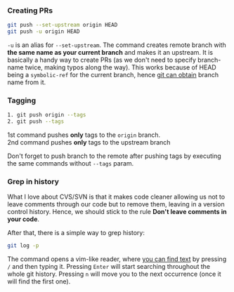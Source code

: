 ### Creating PRs

```bash
git push --set-upstream origin HEAD
git push -u origin HEAD
```

`-u` is an alias for `--set-upstream`. The command creates remote branch with **the same name as your current branch** and makes it an upstream. It is basically a handy way to create PRs (as we don't need to specify branch-name twice, making typos along the way). This works because of HEAD being a `symbolic-ref` for the current branch, hence [git can obtain](https://goo.gl/rkVMXw) branch name from it.

### Tagging

```bash
1. git push origin --tags
2. git push --tags
```

1st command pushes **only** tags to the `origin` branch.  
2nd command pushes **only** tags to the upstream branch

Don't forget to push branch to the remote after pushing tags by executing the same commands without `--tags` param.

### Grep in history

What I love about CVS/SVN is that it makes code cleaner allowing us not to leave comments through our code but to remove them, leaving in a version control history. Hence, we should stick to the rule **Don't leave comments in your code**.

After that, there is a simple way to grep history:

```bash
git log -p
```

The command opens a vim-like reader, where [you can find text](https://goo.gl/eFdZK4) by pressing `/` and then typing it. Pressing `Enter` will start searching throughout the whole git history. Pressing `n` will move you to the next occurrence (once it will find the first one).
